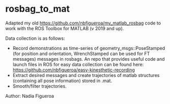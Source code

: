 # rosbag_to_mat

Adapted my old https://github.com/nbfigueroa/my_matlab_rosbag code to work with the ROS Toolbox for MATLAB (v 2019 and up). 

Data collection is as follows:
- Record demonstrations as time-series of geometry_msgs::PoseStamped (for position and orientation, WrenchStamped can be used for FT messages) messages in rosbags. An repo that provides useful code and launch files in ROS for easy data collection can be found here: https://github.com/nbfigueroa/easy-kinesthetic-recording  
- Extract desired messages and create trajectories of matlab structures (containing all pose information) stored in .mat. 
- Smooth/filter trajectories. 


Author: Nadia Figueroa
